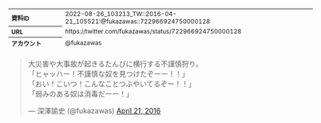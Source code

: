 <table style="font-size: 9pt; width: 610px; margin-bottom: 20px; height: 80px;">
<tbody>
    <tr>
        <th align=left>資料ID</th>
        <td align=left>2022-08-26_103213_TW::2016-04-21_105521:@fukazawas::722966924750000128</td>
    </tr>
    <tr>
        <th align=left>URL</th>
        <td align=left>https://twitter.com/fukazawas/status/722966924750000128</td>
    </tr>
    <tr>
        <th align=left>アカウント</th>
        <td align=left>@fukazawas</td>
    </tr>
    <tr>
        <th align=left>ユーザ名</th>
        <td align=left>深澤諭史</td>
    </tr>
    <tr>
        <th align=left>ツイートの記録日時</th>
        <td align=left>2022-08-26_103213_</td>
    </tr>
</tbody>
</table>
<blockquote class="twitter-tweet" data-width="450"  data-lang="ja"><p lang="ja" dir="ltr">大災害や大事故が起きるたんびに横行する不謹慎狩り。<br>「ヒャッハー！不謹慎な奴を見つけたぞーー！！」<br>「おい！こいつ！こんなことつぶやいてるぞー！！」<br>「弱みのある奴は消毒だーー！」</p>&mdash; 深澤諭史 (@fukazawas) <a href="https://twitter.com/fukazawas/status/722966924750000128?ref_src=twsrc%5Etfw">April 21, 2016</a></blockquote>
<script async src="https://platform.twitter.com/widgets.js" charset="utf-8"></script>


